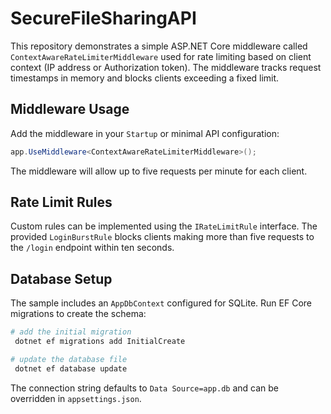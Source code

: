 # SecureFileSharingAPI

This repository demonstrates a simple ASP.NET Core middleware called `ContextAwareRateLimiterMiddleware` used for rate limiting based on client context (IP address or Authorization token). The middleware tracks request timestamps in memory and blocks clients exceeding a fixed limit.

## Middleware Usage
Add the middleware in your `Startup` or minimal API configuration:
```csharp
app.UseMiddleware<ContextAwareRateLimiterMiddleware>();
```

The middleware will allow up to five requests per minute for each client.


## Rate Limit Rules

Custom rules can be implemented using the `IRateLimitRule` interface. The provided `LoginBurstRule`
blocks clients making more than five requests to the `/login` endpoint within ten seconds.

## Database Setup

The sample includes an `AppDbContext` configured for SQLite. Run EF Core migrations to create the schema:
```bash
# add the initial migration
 dotnet ef migrations add InitialCreate

# update the database file
 dotnet ef database update
```
The connection string defaults to `Data Source=app.db` and can be overridden in `appsettings.json`.
